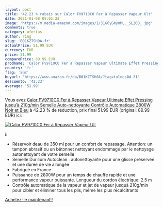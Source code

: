 ```yaml
---
layout: post
title: '42.23 % rabais sur Calor FV9710C0 Fer à Repasser Vapeur Ult'
date: 2021-01-08 09:05:22
image: 'https://m.media-amazon.com/images/I/31G6yGmynML._SL200_.jpg'
comments: true
category: ofertas
author: ring
slug: 'B01KZTSH0A-fr'
actualPrice: 51.99 EUR
currency: EUR
price: 51.99
comparePrice: 89.99 EUR
prodname: 'Calor FV9710C0 Fer à Repasser Vapeur Ultimate Effet Pressing jusqu’à 210g/min Semelle Auto-nettoyante Contrôle Automatique 2800W Noir et Bleu'
country: 'fr'
flag: '🇫🇷'
buyurl: 'https://www.amazon.fr/dp/B01KZTSH0A/?tag=tolees0d-21'
descuento: '42.23'
average: '51.99'
---
```


Vous avez [Calor FV9710C0 Fer à Repasser Vapeur Ultimate Effet Pressing jusqu’à 210g/min Semelle Auto-nettoyante Contrôle Automatique 2800W Noir et Bleu](https://www.amazon.fr/dp/B01KZTSH0A/?tag=tolees0d-21)  à  42.23 % de réduction, prix final  51.99 EUR (original: 89.99 EUR) ici:

[![Calor FV9710C0 Fer à Repasser Vapeur Ult](https://m.media-amazon.com/images/I/31G6yGmynML._SL200_.jpg)](https://www.amazon.fr/dp/B01KZTSH0A/?tag=tolees0d-21)

ℹ️:

- Réservoir deau de 350 ml pour un confort de repassage. Attention: un tampon abrasif ou un bâtonnet nettoyant endommagé par le nettoyage autonettoyant de votre semelle
- Semelle Durilium Autoclean : autonettoyante pour une glisse préservée et une durée de vie allongée
- Fabriqué en France
- Puissance de 2800W pour un temps de chauffe rapide et une performance vapeur puissante. Longueur du cordon électrique: 2,5 m
- Contrôle automatique de la vapeur et jet de vapeur jusquà 210g/min pour cibler et éliminer tous les plis, même les plus récalcitrants

[Achetez-le maintenant!!](https://www.amazon.fr/dp/B01KZTSH0A/?tag=tolees0d-21)
